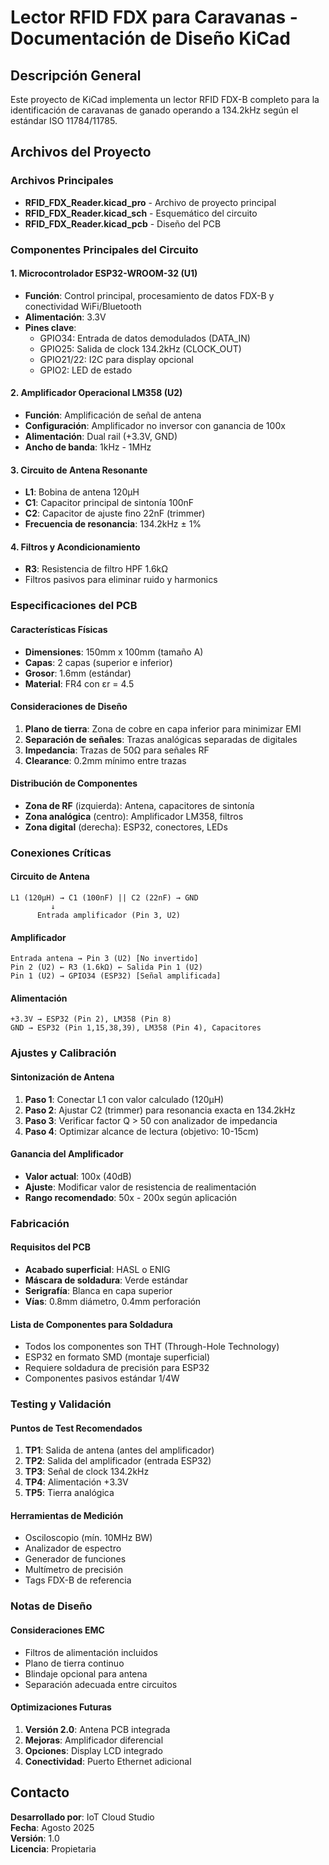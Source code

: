 # Lector RFID FDX para Caravanas - Documentación de Diseño KiCad

## Descripción General
Este proyecto de KiCad implementa un lector RFID FDX-B completo para la identificación de caravanas de ganado operando a 134.2kHz según el estándar ISO 11784/11785.

## Archivos del Proyecto

### Archivos Principales
- **RFID_FDX_Reader.kicad_pro** - Archivo de proyecto principal
- **RFID_FDX_Reader.kicad_sch** - Esquemático del circuito
- **RFID_FDX_Reader.kicad_pcb** - Diseño del PCB

### Componentes Principales del Circuito

#### 1. Microcontrolador ESP32-WROOM-32 (U1)
- **Función**: Control principal, procesamiento de datos FDX-B y conectividad WiFi/Bluetooth
- **Alimentación**: 3.3V
- **Pines clave**:
  - GPIO34: Entrada de datos demodulados (DATA_IN)
  - GPIO25: Salida de clock 134.2kHz (CLOCK_OUT)  
  - GPIO21/22: I2C para display opcional
  - GPIO2: LED de estado

#### 2. Amplificador Operacional LM358 (U2)
- **Función**: Amplificación de señal de antena
- **Configuración**: Amplificador no inversor con ganancia de 100x
- **Alimentación**: Dual rail (+3.3V, GND)
- **Ancho de banda**: 1kHz - 1MHz

#### 3. Circuito de Antena Resonante
- **L1**: Bobina de antena 120µH
- **C1**: Capacitor principal de sintonía 100nF
- **C2**: Capacitor de ajuste fino 22nF (trimmer)
- **Frecuencia de resonancia**: 134.2kHz ± 1%

#### 4. Filtros y Acondicionamiento
- **R3**: Resistencia de filtro HPF 1.6kΩ
- Filtros pasivos para eliminar ruido y harmonics

### Especificaciones del PCB

#### Características Físicas
- **Dimensiones**: 150mm x 100mm (tamaño A)
- **Capas**: 2 capas (superior e inferior)
- **Grosor**: 1.6mm (estándar)
- **Material**: FR4 con εr = 4.5

#### Consideraciones de Diseño
1. **Plano de tierra**: Zona de cobre en capa inferior para minimizar EMI
2. **Separación de señales**: Trazas analógicas separadas de digitales
3. **Impedancia**: Trazas de 50Ω para señales RF
4. **Clearance**: 0.2mm mínimo entre trazas

#### Distribución de Componentes
- **Zona de RF** (izquierda): Antena, capacitores de sintonía
- **Zona analógica** (centro): Amplificador LM358, filtros
- **Zona digital** (derecha): ESP32, conectores, LEDs

### Conexiones Críticas

#### Circuito de Antena
```
L1 (120µH) → C1 (100nF) || C2 (22nF) → GND
         ↓
      Entrada amplificador (Pin 3, U2)
```

#### Amplificador
```
Entrada antena → Pin 3 (U2) [No invertido]
Pin 2 (U2) ← R3 (1.6kΩ) ← Salida Pin 1 (U2)
Pin 1 (U2) → GPIO34 (ESP32) [Señal amplificada]
```

#### Alimentación
```
+3.3V → ESP32 (Pin 2), LM358 (Pin 8)
GND → ESP32 (Pin 1,15,38,39), LM358 (Pin 4), Capacitores
```

### Ajustes y Calibración

#### Sintonización de Antena
1. **Paso 1**: Conectar L1 con valor calculado (120µH)
2. **Paso 2**: Ajustar C2 (trimmer) para resonancia exacta en 134.2kHz
3. **Paso 3**: Verificar factor Q > 50 con analizador de impedancia
4. **Paso 4**: Optimizar alcance de lectura (objetivo: 10-15cm)

#### Ganancia del Amplificador
- **Valor actual**: 100x (40dB)
- **Ajuste**: Modificar valor de resistencia de realimentación
- **Rango recomendado**: 50x - 200x según aplicación

### Fabricación

#### Requisitos del PCB
- **Acabado superficial**: HASL o ENIG
- **Máscara de soldadura**: Verde estándar
- **Serigrafía**: Blanca en capa superior
- **Vías**: 0.8mm diámetro, 0.4mm perforación

#### Lista de Componentes para Soldadura
- Todos los componentes son THT (Through-Hole Technology)
- ESP32 en formato SMD (montaje superficial)
- Requiere soldadura de precisión para ESP32
- Componentes pasivos estándar 1/4W

### Testing y Validación

#### Puntos de Test Recomendados
1. **TP1**: Salida de antena (antes del amplificador)
2. **TP2**: Salida del amplificador (entrada ESP32)
3. **TP3**: Señal de clock 134.2kHz
4. **TP4**: Alimentación +3.3V
5. **TP5**: Tierra analógica

#### Herramientas de Medición
- Osciloscopio (mín. 10MHz BW)
- Analizador de espectro
- Generador de funciones
- Multímetro de precisión
- Tags FDX-B de referencia

### Notas de Diseño

#### Consideraciones EMC
- Filtros de alimentación incluidos
- Plano de tierra continuo
- Blindaje opcional para antena
- Separación adecuada entre circuitos

#### Optimizaciones Futuras
1. **Versión 2.0**: Antena PCB integrada
2. **Mejoras**: Amplificador diferencial
3. **Opciones**: Display LCD integrado
4. **Conectividad**: Puerto Ethernet adicional

## Contacto
**Desarrollado por**: IoT Cloud Studio  
**Fecha**: Agosto 2025  
**Versión**: 1.0  
**Licencia**: Propietaria
